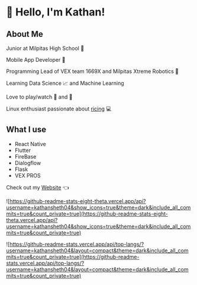# :wave: Hello, I'm Kathan!

## About Me 

Junior at Milpitas High School :school:

Mobile App Developer :iphone: 

Programming Lead of VEX team 1669X and Milpitas Xtreme Robotics :robot:

Learning Data Science :chart_with_upwards_trend:  and Machine Learning

Love to play/watch :ping_pong: and :basketball: 

Linux enthusiast passionate about [ricing](https://github.com/kathansheth04/NordRice) :computer:

## What I use 

* React Native
* Flutter
* FireBase
* Dialogflow
* Flask
* VEX PROS


Check out my [Website](https://kathansheth04.github.io/website) 👈


![https://github-readme-stats-eight-theta.vercel.app/api?username=kathansheth04&show_icons=true&theme=dark&include_all_commits=true&count_private=true](https://github-readme-stats-eight-theta.vercel.app/api?username=kathansheth04&show_icons=true&theme=dark&include_all_commits=true&count_private=true) 

![https://github-readme-stats.vercel.app/api/top-langs/?username=kathansheth04&layout=compact&theme=dark&include_all_commits=true&count_private=true](https://github-readme-stats.vercel.app/api/top-langs/?username=kathansheth04&layout=compact&theme=dark&include_all_commits=true&count_private=true)
